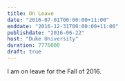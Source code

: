 ```yaml
---
title: On Leave
date: "2016-07-01T00:00:00+11:00"
enddate: "2016-12-31T00:00:00+11:00"
publishdate: "2016-06-22"
host: "Duke University"
duration: 7776000
draft: true
---
```


I am on leave for the Fall of 2016.


